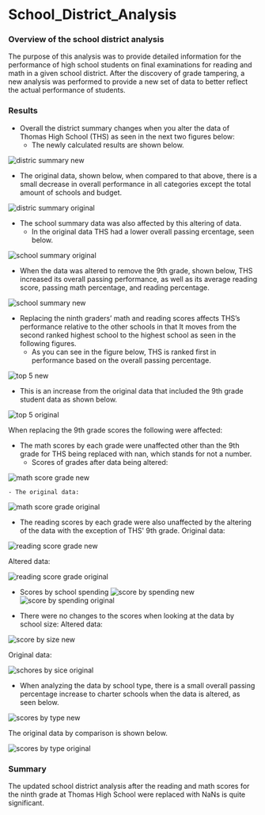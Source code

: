 # School_District_Analysis

### Overview of the school district analysis

The purpose of this analysis was to provide detailed information for the performance of high school students on final examinations for reading and math in a given school district. After the discovery of grade tampering, a new analysis was performed to provide a new set of data to better reflect the actual performance of students. 


### Results

- Overall the district summary changes when you alter the data of Thomas High School (THS) as seen in the next two figures below:
  - The newly calculated results are shown below.
  
![distric summary new](Resources/district_summary_new.png)
  
  - The original data, shown below, when compared to that above, there is a small decrease in overall performance in all categories except the total amount of schools and budget.

![distric summary original](Resources/district_summary_orig.png)

- The school summary data was also affected by this altering of data. 
  - In the original data THS had a lower overall passing ercentage, seen below.

![school summary original](Resources/school_summary_orig.png)

  - When the data was altered to remove the 9th grade, shown below, THS increased its overall passing performance, as well as its average reading score, passing math percentage, and reading percentage.

![school summary new](Resources/school_summary_new.png)


- Replacing the ninth graders’ math and reading scores affects THS’s performance relative to the other schools in that It moves from the second ranked highest school to the highest school as seen in the following figures.
  - As you can see in the figure below, THS is ranked first in performance based on the overall passing percentage.

![top 5 new](Resources/top_5_new.png)

  - This is an increase from the original data that included the 9th grade student data as shown below.

![top 5 original](Resources/top_5_orig.png)
 
When replacing the 9th grade scores the following were affected:

  - The math scores by each grade were unaffected other than the 9th grade for THS being replaced with nan, which stands for not a number. 
    - Scores of grades after data being altered:

![math score grade new](Resources/math_score_by_grade_new.png)

    - The original data:

![math score grade original](Resources/math_score_by_grade_orig.png)

  - The reading scores by each grade were also unaffected by the altering of the data with the exception of THS' 9th grade.
 Original data:

![reading score grade new](Resources/reading_score_by_grade_new.png)

Altered data:

![reading score grade original](Resources/reading_score_by_grade_orig.png)
 
  - Scores by school spending 
![score by spending new](Resources/scores_by_spending_new.png)
![score by spending original](Resources/scores_by_spending_orig.png)

  - There were no changes to the scores when looking at the data by school size: 
 Altered data:

![score by size new](Resources/scores_by_size_new.png)

Original data:

![schores by sice original](Resources/scores_by_size_orig.png)

  - When analyzing the data by school type, there is a small overall passing percentage increase to charter schools when the data is altered, as seen below.

![scores by type new](Resources/scores_by_type_new.png)

The original data by comparison  is shown below.

![scores by type original](Resources/scores_by_type_orig.png)

### Summary

The updated school district analysis after the reading and math scores for the ninth grade at Thomas High School were replaced with NaNs is quite significant.
